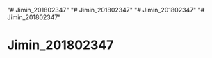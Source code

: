 "# Jimin_201802347" 
"# Jimin_201802347" 
"# Jimin_201802347" 
"# Jimin_201802347" 
# Jimin_201802347
